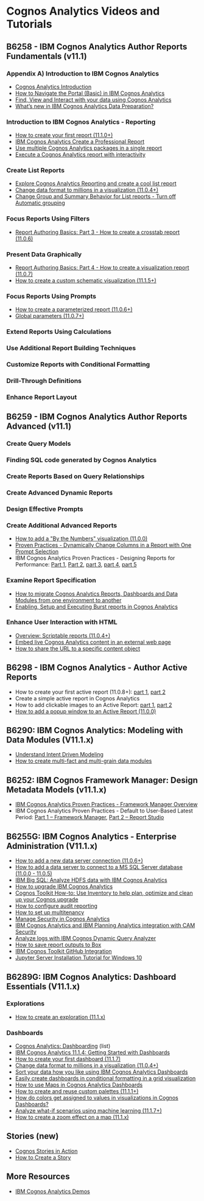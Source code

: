 # Cognos Analytics Videos and Tutorials

## B6258 - IBM Cognos Analytics Author Reports Fundamentals (v11.1)
### Appendix A) Introduction to IBM Cognos Analytics
* [Cognos Analytics Introduction](https://youtu.be/x6U7hnXpNuo)
* [How to Navigate the Portal (Basic) in IBM Cognos Analytics](https://youtu.be/vTvLErRoJqE)
* [Find, View and Interact with your data using Cognos Analytics](https://youtu.be/uEeF2bwiu8w)
* [What’s new in IBM Cognos Analytics Data Preparation?](https://youtu.be/zfEtMK5NeLU)
### Introduction to IBM Cognos Analytics - Reporting
* [How to create your first report (11.1.0+)](https://youtu.be/LhFw1D-gzas)
* [IBM Cognos Analytics Create a Professional Report](https://youtu.be/xOhgYzQk2DE)
* [Use multiple Cognos Analytics packages in a single report](https://youtu.be/CPzxBT962-A)
* [Execute a Cognos Analytics report with interactivity](https://youtu.be/0aog59gKTqM)
### Create List Reports
* [Explore Cognos Analytics Reporting and create a cool list report](https://youtu.be/0_sJC1BW8mE)
* [Change data format to millions in a visualization (11.0.4+)](https://youtu.be/bA_d0PN_6YA)
* [Change Group and Summary Behavior for List reports - Turn off Automatic grouping](https://youtu.be/2ZNyYI9inWk)
### Focus Reports Using Filters
* [Report Authoring Basics: Part 3 - How to create a crosstab report (11.0.6)](https://youtu.be/Wa_qHmQ275Q)
### Present Data Graphically
* [Report Authoring Basics: Part 4 - How to create a visualization report (11.0.7)](https://youtu.be/t0PagJcJL7g)
* [How to create a custom schematic visualization (11.1.5+)](https://youtu.be/DKvVPS7t8lA)
### Focus Reports Using Prompts
* [How to create a parameterized report (11.0.6+)](https://youtu.be/wntVesCuXTg)
* [Global parameters (11.0.7+)](https://youtu.be/76YVHEzr8dA)
### Extend Reports Using Calculations
### Use Additional Report Building Techniques
### Customize Reports with Conditional Formatting
### Drill-Through Definitions
### Enhance Report Layout

## B6259 - IBM Cognos Analytics Author Reports Advanced (v11.1)
### Create Query Models
### Finding SQL code generated by Cognos Analytics
### Create Reports Based on Query Relationships
### Create Advanced Dynamic Reports
### Design Effective Prompts
### Create Additional Advanced Reports
* [How to add a "By the Numbers" visualization (11.0.0)](https://youtu.be/HIXnLCX4oA0)
* [Proven Practices - Dynamically Change Columns in a Report with One Prompt Selection](https://youtu.be/RqKka-diltg)
* IBM Cognos Analytics Proven Practices - Designing Reports for Performance: [Part 1](https://youtu.be/aKLR0FxKYNM), [Part 2](https://youtu.be/VuUwpTxcOBc), [part 3](https://youtu.be/QDdtfsYTbZ0), [part 4](https://youtu.be/ICvU4W4H3QE), [part 5](https://youtu.be/3itV1XRx1p4) 
### Examine Report Specification
* [How to migrate Cognos Analytics Reports, Dashboards and Data Modules from one environment to another](https://youtu.be/0Yyl2HSAjkw)
* [Enabling, Setup and Executing Burst reports in Cognos Analytics](https://youtu.be/tYGqnmYO32U)
### Enhance User Interaction with HTML
* [Overview: Scriptable reports (11.0.4+)](https://youtu.be/roIbr5OJkWA)
* [Embed live Cognos Analytics content in an external web page](https://youtu.be/Its1igbyplY)
* [How to share the URL to a specific content object](https://youtu.be/70GyM8HLjV8)

## B6298 - IBM Cognos Analytics - Author Active Reports
* How to create your first active report (11.0.8+): [part 1](https://youtu.be/yOF3DuGxEdo), [part 2](https://youtu.be/Kv9_-Eb4rqY)
* Create a simple active report in Cognos Analytics
* How to add clickable images to an Active Report: [part 1](https://youtu.be/sKELC54ScWE), [part 2](https://youtu.be/jeSOoI6tb4U)
* [How to add a popup window to an Active Report (11.0.0)](https://youtu.be/akteAHYUaH8)

## B6290: IBM Cognos Analytics: Modeling with Data Modules (V11.1.x)
* [Understand Intent Driven Modeling](https://youtu.be/piEFK0eXV3c)
* [How to create multi-fact and multi-grain data modules](https://youtu.be/Ol1XFcQIYsg)

## B6252: IBM Cognos Framework Manager: Design Metadata Models (v11.1.x)
* [IBM Cognos Analytics Proven Practices - Framework Manager Overview](https://youtu.be/ZccTf0SAKfY)
* IBM Cognos Analytics Proven Practices - Default to User-Based Latest Period: [Part 1 – Framework Manager](https://youtu.be/Z9zxXNPlbsw), [Part 2 – Report Studio](https://youtu.be/9RZtSCwo62Y)

## B6255G: IBM Cognos Analytics - Enterprise Administration (V11.1.x)
* [How to add a new data server connection (11.0.6+)](https://youtu.be/wAdJBhPONLI)
* [How to add a data server to connect to a MS SQL Server database (11.0.0 - 11.0.5)](https://youtu.be/7P-kKDmG1BA)
* [IBM Big SQL: Analyze HDFS data with IBM Cognos Analytics](https://youtu.be/MBQZp3sqVfk)
* [How to upgrade IBM Cognos Analytics](https://youtu.be/OntAgtttXuY)
* [Cognos Toolkit How-to: Use Inventory to help plan, optimize and clean up your Cognos upgrade](https://youtu.be/3w7JNCkxTto)
* [How to configure audit reporting](https://youtu.be/ljXtyusIzhE)
* [How to set up multitenancy](https://youtu.be/JuF29H0Hu9o)
* [Manage Security in Cognos Analytics](https://youtu.be/k26ABz0QaK8)
* [IBM Cognos Analytics and IBM Planning Analytics integration with CAM Security](https://youtu.be/3EMSoQEpKAo)
* [Analyze logs with IBM Cognos Dynamic Query Analyzer](https://youtu.be/K3xfP5g6O08)
* [How to save report outputs to Box](https://youtu.be/JkG2-VV-2zg)
* [IBM Cognos Toolkit GitHub Integration](https://youtu.be/r0yVU9MNW_I)
* [Jupyter Server Installation Tutorial for Windows 10](https://youtu.be/NrDVw16vXQI)

## B6289G: IBM Cognos Analytics: Dashboard Essentials (V11.1.x)
### Explorations
* [How to create an exploration (11.1.x)](https://youtu.be/XkOkje0tXgI)
### Dashboards
* [Cognos Analytics: Dashboarding](https://www.youtube.com/playlist?list=PLfq0ST5X3p-QXFhdezTPEsP59EvdIAR4A) (list)
* [IBM Cognos Analytics 11.1.4: Getting Started with Dashboards](https://www.ibm.com/cloud/garage/dte/tutorial/ibm-cognos-analytics-1114-getting-started-dashboards)
* [How to create your first dashboard (11.1.7)](https://youtu.be/NDSSfM46fTM)
* [Change data format to millions in a visualization (11.0.4+)](https://youtu.be/bA_d0PN_6YA)
* [Sort your data how you like using IBM Cognos Analytics Dashboards](https://youtu.be/mstWDwpG1Zs)
* [Easily create dashboards in conditional formatting in a grid visualization](https://youtu.be/3z73Pw5kZ9o)
* [How to use Maps in Cognos Analytics Dashboards](https://youtu.be/EVrRAbuXy1c)
* [How to create and reuse custom palettes (11.1.1+)](https://youtu.be/puG9Tqe0_HM)
* [How do colors get assigned to values in visualizations in Cognos Dashboards?](https://youtu.be/ya923NxZAGc)
* [Analyze what-if scenarios using machine learning (11.1.7+)](https://youtu.be/cr8Q_IC6x_g)
* [How to create a zoom effect on a map (11.1.x)](https://youtu.be/MQ6GQpKdMLc)

## Stories (new)
* [Cognos Stories in Action](https://youtu.be/PzNe9SPNdBc)
* [How to Create a Story](https://youtu.be/dZ3neMHycQc)

## More Resources
* [IBM Cognos Analytics Demos](https://www.ibm.com/demos/collection/IBM-Cognos-Analytics)
